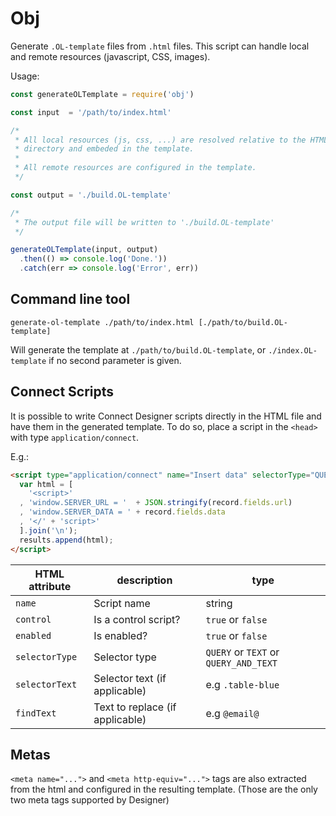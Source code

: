 
# Obj

Generate `.OL-template` files from `.html` files.
This script can handle local and remote resources (javascript, CSS, images).

Usage:
```javascript
const generateOLTemplate = require('obj')

const input  = '/path/to/index.html'

/*
 * All local resources (js, css, ...) are resolved relative to the HTML
 * directory and embeded in the template.
 *
 * All remote resources are configured in the template.
 */

const output = './build.OL-template'

/*
 * The output file will be written to './build.OL-template'
 */

generateOLTemplate(input, output)
  .then(() => console.log('Done.'))
  .catch(err => console.log('Error', err))

```

## Command line tool

```shell
generate-ol-template ./path/to/index.html [./path/to/build.OL-template]
```

Will generate the template at `./path/to/build.OL-template`, or
`./index.OL-template` if no second parameter is given.

## Connect Scripts

It is possible to write Connect Designer scripts directly in the HTML file 
and have them in the generated template. To do so, place a script in the
`<head>` with type `application/connect`.

E.g.:
```html
<script type="application/connect" name="Insert data" selectorType="QUERY" selectorText="head">
  var html = [
    '<script>'
  , 'window.SERVER_URL = '  + JSON.stringify(record.fields.url)
  , 'window.SERVER_DATA = ' + record.fields.data
  , '</' + 'script>'
  ].join('\n');
  results.append(html);
</script>
```

| HTML attribute | description                     | type                                  |
| -------------- | -----------                     | ----                                  |
| `name`         | Script name                     | string                                |
| `control`      | Is a control script?            | `true` or `false`                     |
| `enabled`      | Is enabled?                     | `true` or `false`                     |
| `selectorType` | Selector type                   | `QUERY` or `TEXT` or `QUERY_AND_TEXT` |
| `selectorText` | Selector text (if applicable)   | e.g `.table-blue`                     |
| `findText`     | Text to replace (if applicable) | e.g `@email@`                         |


## Metas

`<meta name="...">` and `<meta http-equiv="...">` tags are also extracted from
the html and configured in the resulting template. (Those are the only two meta
tags supported by Designer)

